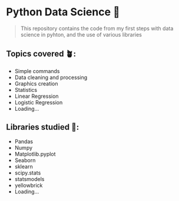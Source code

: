 # Python Data Science 🐍
> This repository contains the code from my first steps with data science in pyhton, and the use of various libraries

## Topics covered 🪴:
- Simple commands
- Data cleaning and processing
- Graphics creation
- Statistics
- Linear Regression
- Logistic Regression
- Loading...

## Libraries studied 📓:
- Pandas
- Numpy
- Matplotlib.pyplot
- Seaborn
- sklearn
- scipy.stats
- statsmodels
- yellowbrick
- Loading...

